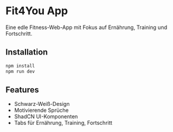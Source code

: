 # Fit4You App

Eine edle Fitness-Web-App mit Fokus auf Ernährung, Training und Fortschritt.

## Installation

```bash
npm install
npm run dev
```

## Features

- Schwarz-Weiß-Design
- Motivierende Sprüche
- ShadCN UI-Komponenten
- Tabs für Ernährung, Training, Fortschritt